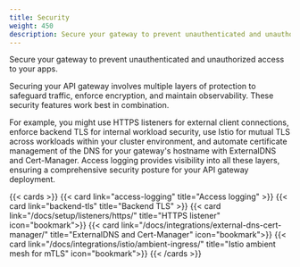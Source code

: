 ```yaml
---
title: Security
weight: 450
description: Secure your gateway to prevent unauthenticated and unauthorized access to your apps. 
---
```


Secure your gateway to prevent unauthenticated and unauthorized access to your apps. 

Securing your API gateway involves multiple layers of protection to safeguard traffic, enforce encryption, and maintain observability. These security features work best in combination. 

For example, you might use HTTPS listeners for external client connections, enforce backend TLS for internal workload security, use Istio for mutual TLS across workloads within your cluster environment, and automate certificate management of the DNS for your gateway's hostname with ExternalDNS and Cert-Manager. Access logging provides visibility into all these layers, ensuring a comprehensive security posture for your API gateway deployment.

{{< cards >}}
  {{< card link="access-logging" title="Access logging" >}}
  {{< card link="backend-tls" title="Backend TLS" >}}
  {{< card link="/docs/setup/listeners/https/" title="HTTPS listener" icon="bookmark">}}
  {{< card link="/docs/integrations/external-dns-cert-manager/" title="ExternalDNS and Cert-Manager" icon="bookmark">}}
  {{< card link="/docs/integrations/istio/ambient-ingress/" title="Istio ambient mesh for mTLS" icon="bookmark">}}
{{< /cards >}}

<!--{{< card link="/docs/integrations/istio/" title="Istio service mesh for mTLS" icon="bookmark">}}-->